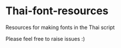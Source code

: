 # Thai-font-resources
Resources for making fonts in the Thai script

Please feel free to raise issues :) 
